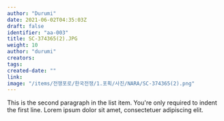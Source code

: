 ```yaml
---
author: "Durumi"
date: 2021-06-02T04:35:03Z
draft: false
identifier: "aa-003"
title: SC-374365(2).JPG
weight: 10
author: "durumi"
creators: 
tags:	
created-date: ""
link: 
image: "/items/전쟁포로/한국전쟁/1.포획/사진/NARA/SC-374365(2).png"
---
```


This is the second paragraph in the list item. You're
only required to indent the first line. Lorem ipsum dolor
sit amet, consectetuer adipiscing elit.